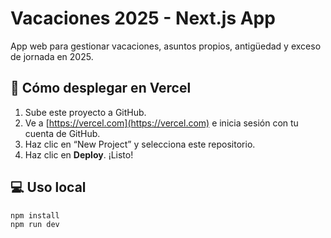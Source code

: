 # Vacaciones 2025 - Next.js App

App web para gestionar vacaciones, asuntos propios, antigüedad y exceso de jornada en 2025.

## 🚀 Cómo desplegar en Vercel

1. Sube este proyecto a GitHub.
2. Ve a [https://vercel.com](https://vercel.com) e inicia sesión con tu cuenta de GitHub.
3. Haz clic en “New Project” y selecciona este repositorio.
4. Haz clic en **Deploy**. ¡Listo!

## 💻 Uso local

```bash
npm install
npm run dev
```
